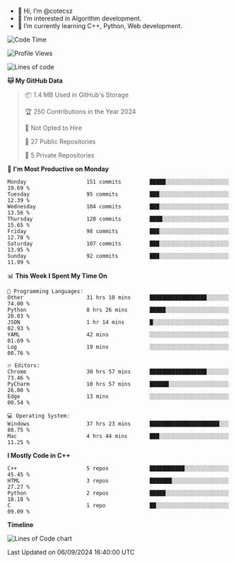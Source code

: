 - 👋 Hi, I’m @cotecsz
- 👀 I’m interested in Algorithm development.
- 🌱 I’m currently learning C++, Python, Web development.

<!---
cotecsz/cotecsz is a ✨ special ✨ repository because its `README.md` (this file) appears on your GitHub profile.
You can click the Preview link to take a look at your changes.
--->

<!--START_SECTION:waka-->
![Code Time](http://img.shields.io/badge/Code%20Time-1%2C672%20hrs%2019%20mins-blue)

![Profile Views](http://img.shields.io/badge/Profile%20Views-0-blue)

![Lines of code](https://img.shields.io/badge/From%20Hello%20World%20I%27ve%20Written-1.2%20million%20lines%20of%20code-blue)

**🐱 My GitHub Data** 

> 📦 1.4 MB Used in GitHub's Storage 
 > 
> 🏆 250 Contributions in the Year 2024
 > 
> 🚫 Not Opted to Hire
 > 
> 📜 27 Public Repositories 
 > 
> 🔑 5 Private Repositories 
 > 
📅 **I'm Most Productive on Monday** 

```text
Monday                   151 commits         █████░░░░░░░░░░░░░░░░░░░░   19.69 % 
Tuesday                  95 commits          ███░░░░░░░░░░░░░░░░░░░░░░   12.39 % 
Wednesday                104 commits         ███░░░░░░░░░░░░░░░░░░░░░░   13.56 % 
Thursday                 120 commits         ████░░░░░░░░░░░░░░░░░░░░░   15.65 % 
Friday                   98 commits          ███░░░░░░░░░░░░░░░░░░░░░░   12.78 % 
Saturday                 107 commits         ███░░░░░░░░░░░░░░░░░░░░░░   13.95 % 
Sunday                   92 commits          ███░░░░░░░░░░░░░░░░░░░░░░   11.99 % 
```


📊 **This Week I Spent My Time On** 

```text
💬 Programming Languages: 
Other                    31 hrs 10 mins      ██████████████████░░░░░░░   74.00 % 
Python                   8 hrs 26 mins       █████░░░░░░░░░░░░░░░░░░░░   20.03 % 
JSON                     1 hr 14 mins        █░░░░░░░░░░░░░░░░░░░░░░░░   02.93 % 
YAML                     42 mins             ░░░░░░░░░░░░░░░░░░░░░░░░░   01.69 % 
Log                      19 mins             ░░░░░░░░░░░░░░░░░░░░░░░░░   00.76 % 

🔥 Editors: 
Chrome                   30 hrs 57 mins      ██████████████████░░░░░░░   73.46 % 
PyCharm                  10 hrs 57 mins      ██████░░░░░░░░░░░░░░░░░░░   26.00 % 
Edge                     13 mins             ░░░░░░░░░░░░░░░░░░░░░░░░░   00.54 % 

💻 Operating System: 
Windows                  37 hrs 23 mins      ██████████████████████░░░   88.75 % 
Mac                      4 hrs 44 mins       ███░░░░░░░░░░░░░░░░░░░░░░   11.25 % 
```

**I Mostly Code in C++** 

```text
C++                      5 repos             ███████████░░░░░░░░░░░░░░   45.45 % 
HTML                     3 repos             ███████░░░░░░░░░░░░░░░░░░   27.27 % 
Python                   2 repos             █████░░░░░░░░░░░░░░░░░░░░   18.18 % 
C                        1 repo              ██░░░░░░░░░░░░░░░░░░░░░░░   09.09 % 
```



**Timeline**

![Lines of Code chart](https://raw.githubusercontent.com/cotecsz/cotecsz/master/assets/bar_graph.png)


 Last Updated on 06/09/2024 16:40:00 UTC
<!--END_SECTION:waka-->
